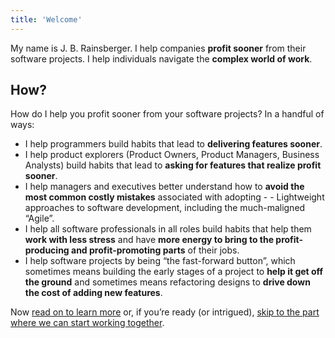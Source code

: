 ```yaml
---
title: 'Welcome'
---
```

My name is J. B. Rainsberger. I help companies **profit sooner** from their software projects. I help individuals navigate the **complex world of work**.

## How?

How do I help you profit sooner from your software projects? In a handful of ways:

- I help programmers build habits that lead to **delivering features sooner**.
- I help product explorers (Product Owners, Product Managers, Business Analysts) build habits that lead to **asking for features that realize profit sooner**.
- I help managers and executives better understand how to **avoid the most common costly mistakes** associated with adopting - - Lightweight approaches to software development, including the much-maligned “Agile”.
- I help all software professionals in all roles build habits that help them **work with less stress** and have **more energy to bring to the profit-producing and profit-promoting parts** of their jobs.
- I help software projects by being “the fast-forward button”, which sometimes means building the early stages of a project to **help it get off the ground** and sometimes means refactoring designs to **drive down the cost of adding new features**.

Now [read on to learn more](/learn-more/) or, if you’re ready (or intrigued), [skip to the part where we can start working together](/learn-more/).